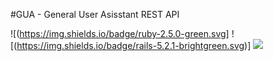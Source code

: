 #GUA - General User Asisstant REST API

![(https://img.shields.io/badge/ruby-2.5.0-green.svg]
![(https://img.shields.io/badge/rails-5.2.1-brightgreen.svg)]
![](https://img.shields.io/badge/postgresql-10.1-orange.svg)
![]()
![]()
![]()
